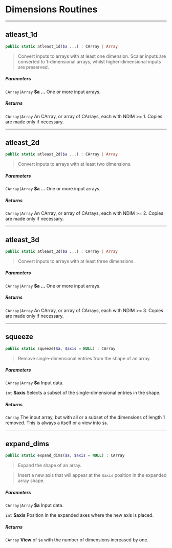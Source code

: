 # Dimensions Routines

---

## atleast_1d
```php
public static atleast_1d($a ...) : CArray | Array
```
> Convert inputs to arrays with at least one dimension.
> Scalar inputs are converted to 1-dimensional arrays, whilst higher-dimensional inputs are preserved.

##### Parameters

`CArray|Array` **$a ...** One or more input arrays.

##### Returns

`CArray|Array` An CArray, or array of CArrays, each with NDIM >= 1. Copies are made only if necessary.

---

## atleast_2d

```php
public static atleast_2d($a ...) : CArray | Array
```
> Convert inputs to arrays with at least two dimensions.

##### Parameters

`CArray|Array` **$a ...** One or more input arrays.

##### Returns

`CArray|Array` An CArray, or array of CArrays, each with NDIM >= 2. Copies are made only if necessary.

---

## atleast_3d

```php
public static atleast_3d($a ...) : CArray | Array
```
> Convert inputs to arrays with at least three dimensions.

##### Parameters

`CArray|Array` **$a ...** One or more input arrays.

##### Returns

`CArray|Array` An CArray, or array of CArrays, each with NDIM >= 3. Copies are made only if necessary.

---

## squeeze

```php
public static squeeze($a, $axis = NULL) : CArray
```
> Remove single-dimensional entries from the shape of an array.
  
##### Parameters

`CArray|Array` **$a** Input data.

`int` **$axis** Selects a subset of the single-dimensional entries in the shape.

##### Returns

`CArray` The input array, but with all or a subset of the dimensions of length 1 removed. This is always a itself or a view into `$a`.

---

## expand_dims

```php
public static expand_dims($a, $axis = NULL) : CArray
```
> Expand the shape of an array.
  
> Insert a new axis that will appear at the `$axis` position in the expanded array shape.
  
##### Parameters

`CArray|Array` **$a** Input data.

`int` **$axis** Position in the expanded axes where the new axis is placed.

##### Returns

`CArray` **View** of `$a` with the number of dimensions increased by one.
